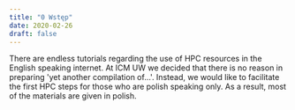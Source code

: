```yaml
---
title: "0 Wstęp"
date: 2020-02-26
draft: false
---
```



There are endless tutorials regarding the use of HPC resources in the English speaking internet.
At ICM UW we decided that there is no reason in preparing 'yet another compilation of...'.
Instead, we would like to facilitate the first HPC steps for those who are polish speaking only.
As a result, most of the materials are given in polish.
